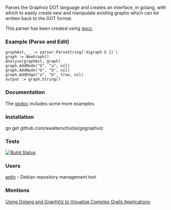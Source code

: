 Parses the Graphviz DOT language and creates an interface, in golang, with which to easily create new and manipulate existing graphs which can be written back to the DOT format.

This parser has been created using [gocc](http://code.google.com/p/gocc).

### Example (Parse and Edit) ###

```
graphAst, _ := parser.ParseString(`digraph G {}`)
graph := NewGraph()
Analyse(graphAst, graph)
graph.AddNode("G", "a", nil)
graph.AddNode("G", "b", nil)
graph.AddEdge("a", "b", true, nil)
output := graph.String()
```

### Documentation ###

The [godoc](https://godoc.org/github.com/awalterschulze/gographviz) includes some more examples.

### Installation ###
go get github.com/awalterschulze/gographviz

### Tests ###

[![Build Status](https://travis-ci.org/awalterschulze/gographviz.svg?branch=master)](https://travis-ci.org/awalterschulze/gographviz)

### Users ###

[aptly](https://github.com/smira/aptly) - Debian repository management tool

### Mentions ###

[Using Golang and GraphViz to Visualize Complex Grails Applications](http://ilikeorangutans.github.io/2014/05/03/using-golang-and-graphviz-to-visualize-complex-grails-applications/)
